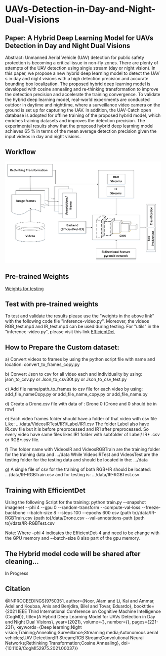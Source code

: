# UAVs-Detection-in-Day-and-Night-Dual-Visions
## Paper: A Hybrid Deep Learning Model for UAVs Detection in Day and Night Dual Visions
Abstract:
Unmanned Aerial Vehicle (UAV) detection for public safety protection is becoming a critical issue in non-fly zones. There are plenty of attempts of the UAV detection using single stream (day or night vision). In this paper, we propose a new hybrid deep learning model to detect the UAV s in day and night visions with a high detection precision and accurate bounding box localization. The proposed hybrid deep learning model is developed with cosine annealing and re-thinking transformation to improve the detection precision and accelerate the training convergence. To validate the hybrid deep learning model, real-world experiments are conducted outdoor in daytime and nighttime, where a surveillance video camera on the ground is set up for capturing the UAV. In addition, the UAV-Catch open database is adopted for offline training of the proposed hybrid model, which enriches training datasets and improves the detection precision. The experimental results show that the proposed hybrid deep learning model achieves 65 % in terms of the mean average detection precision given the input videos in day and night visions.
## Workflow 
![image info](block_diagram.png)
## Pre-trained Weights
[Weights for testing](https://drive.google.com/file/d/1pwSm5Nojg9nxtegvFFAmmrgqGTemmH1L/view?usp=sharing)
## Test with pre-trained weights
To test and validate the results please use the "weights in the above link" with the following code file "inference-video.py". Moreover, the videos RGB_test.mp4 and IR_test.mp4 can be used during testing. For "utils" in the "inference-video.py", please visit this link [EfficientDet](https://github.com/xuannianz/EfficientDet/tree/master/utils) 

## How to Prepare the Custom dataset:
a) Convert videos to frames by using the python script file with name and location:
convert_to_frames_copy.py

b) Convert Json to csv for all video each and individuality by using:
json_to_csv.py or Json_to_csv30t.py or Json_to_csv_test.py

c) Add file name/path_to_frames to csv file for each video by using:
add_file_nameCopy.py or add_file_name_copy.py or add_file_name.py

d) Create a Drone.csv file with data of :
Drone 0 (Drone and 0 should be in row)

e) Each video frames folder should have a folder of that video with csv file Like:
.../data/VideosIRTest/IR1/Label/IR1.csv
The folder Label also have IR.csv file but it is before preprocessed and IR1 after preprocessed. So every video have same files likes IR1 folder with subfolder of Label/ IR* .csv or RGB*.csv file.

f) The folder name with VideosIR and VideosRGBTrain are the training folder for the training data
and .../data
While
VideosIRTest and VideosTest are the testing folder for the testing data and should be located in the: .../data

g) A single file of csv for the training of both RGB+IR should be located:
.../data/IR-RGBTrain.csv and for testing is:
.../data/IR-RGBTest.csv
## Training with EfficientDet
Using the following Script for the training:
python train.py --snapshot imagenet --phi 4 --gpu 0 --random-transform --compute-val-loss --freeze-backbone --batch-size 8 --steps 100 --epochs 600  csv {path to}/data/IR-RGBTrain.csv {path to}/data/Drone.csv --val-annotations-path {path to}/data/IR-RGBTest.csv

Note: Where –phi 4 indicates the EfficientDet-4 and need to be change with the GPU memory and --batch-size 8 also part of the gpu memory.	 
## The Hybrid model code will be shared after cleaning...
In Progress

## Citation
@INPROCEEDINGS{9750351,
  author={Noor, Alam and Li, Kai and Ammar, Adel and Koubaa, Anis and Benjdira, Bilel and Tovar, Eduardo},
  booktitle={2021 IEEE Third International Conference on Cognitive Machine Intelligence (CogMI)}, 
  title={A Hybrid Deep Learning Model for UAVs Detection in Day and Night Dual Visions}, 
  year={2021},
  volume={},
  number={},
  pages={221-231},
  keywords={Deep learning;Night vision;Training;Annealing;Surveillance;Streaming media;Autonomous aerial vehicles;UAV Detection;IR Stream;RGB Stream;Convolutional Neural Networks;Rethinking Transformation;Cosine Annealing},
  doi={10.1109/CogMI52975.2021.00037}}
